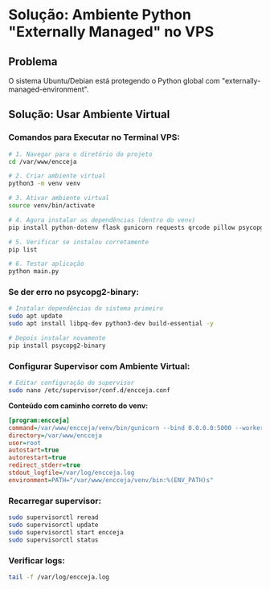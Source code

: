 # Solução: Ambiente Python "Externally Managed" no VPS

## Problema
O sistema Ubuntu/Debian está protegendo o Python global com "externally-managed-environment".

## Solução: Usar Ambiente Virtual

### Comandos para Executar no Terminal VPS:

```bash
# 1. Navegar para o diretório do projeto
cd /var/www/encceja

# 2. Criar ambiente virtual
python3 -m venv venv

# 3. Ativar ambiente virtual
source venv/bin/activate

# 4. Agora instalar as dependências (dentro do venv)
pip install python-dotenv flask gunicorn requests qrcode pillow psycopg2-binary twilio email-validator flask-sqlalchemy

# 5. Verificar se instalou corretamente
pip list

# 6. Testar aplicação
python main.py
```

### Se der erro no psycopg2-binary:

```bash
# Instalar dependências do sistema primeiro
sudo apt update
sudo apt install libpq-dev python3-dev build-essential -y

# Depois instalar novamente
pip install psycopg2-binary
```

### Configurar Supervisor com Ambiente Virtual:

```bash
# Editar configuração do supervisor
sudo nano /etc/supervisor/conf.d/encceja.conf
```

**Conteúdo com caminho correto do venv:**
```ini
[program:encceja]
command=/var/www/encceja/venv/bin/gunicorn --bind 0.0.0.0:5000 --workers 2 main:app
directory=/var/www/encceja
user=root
autostart=true
autorestart=true
redirect_stderr=true
stdout_logfile=/var/log/encceja.log
environment=PATH="/var/www/encceja/venv/bin:%(ENV_PATH)s"
```

### Recarregar supervisor:
```bash
sudo supervisorctl reread
sudo supervisorctl update
sudo supervisorctl start encceja
sudo supervisorctl status
```

### Verificar logs:
```bash
tail -f /var/log/encceja.log
```